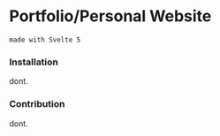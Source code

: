 # Portfolio/Personal Website
```made with Svelte 5```

### Installation
dont.

### Contribution
dont.
